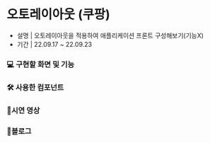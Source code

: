 # 오토레이아웃 (쿠팡)
- 설명 | 오토레이아웃을 적용하여 애플리케이션 프론트 구성해보기(기능X)  
- 기간 | 22.09.17 ~ 22.09.23

### 💻 구현할 화면 및 기능


### 🛠 사용한 컴포넌트


### 📱시연 영상


### 🔗블로그 



